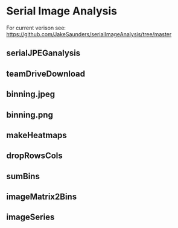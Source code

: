 # Serial Image Analysis

For current verison see: https://github.com/JakeSaunders/serialImageAnalysis/tree/master

## serialJPEGanalysis
## teamDriveDownload
## binning.jpeg
## binning.png
## makeHeatmaps
## dropRowsCols 
## sumBins
## imageMatrix2Bins
## imageSeries
